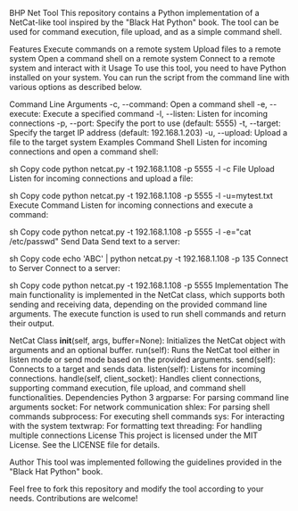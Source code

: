 BHP Net Tool
This repository contains a Python implementation of a NetCat-like tool inspired by the "Black Hat Python" book. The tool can be used for command execution, file upload, and as a simple command shell.

Features
Execute commands on a remote system
Upload files to a remote system
Open a command shell on a remote system
Connect to a remote system and interact with it
Usage
To use this tool, you need to have Python installed on your system. You can run the script from the command line with various options as described below.

Command Line Arguments
-c, --command: Open a command shell
-e, --execute: Execute a specified command
-l, --listen: Listen for incoming connections
-p, --port: Specify the port to use (default: 5555)
-t, --target: Specify the target IP address (default: 192.168.1.203)
-u, --upload: Upload a file to the target system
Examples
Command Shell
Listen for incoming connections and open a command shell:

sh
Copy code
python netcat.py -t 192.168.1.108 -p 5555 -l -c
File Upload
Listen for incoming connections and upload a file:

sh
Copy code
python netcat.py -t 192.168.1.108 -p 5555 -l -u=mytest.txt
Execute Command
Listen for incoming connections and execute a command:

sh
Copy code
python netcat.py -t 192.168.1.108 -p 5555 -l -e="cat /etc/passwd"
Send Data
Send text to a server:

sh
Copy code
echo 'ABC' | python netcat.py -t 192.168.1.108 -p 135
Connect to Server
Connect to a server:

sh
Copy code
python netcat.py -t 192.168.1.108 -p 5555
Implementation
The main functionality is implemented in the NetCat class, which supports both sending and receiving data, depending on the provided command line arguments. The execute function is used to run shell commands and return their output.

NetCat Class
__init__(self, args, buffer=None): Initializes the NetCat object with arguments and an optional buffer.
run(self): Runs the NetCat tool either in listen mode or send mode based on the provided arguments.
send(self): Connects to a target and sends data.
listen(self): Listens for incoming connections.
handle(self, client_socket): Handles client connections, supporting command execution, file upload, and command shell functionalities.
Dependencies
Python 3
argparse: For parsing command line arguments
socket: For network communication
shlex: For parsing shell commands
subprocess: For executing shell commands
sys: For interacting with the system
textwrap: For formatting text
threading: For handling multiple connections
License
This project is licensed under the MIT License. See the LICENSE file for details.

Author
This tool was implemented following the guidelines provided in the "Black Hat Python" book.

Feel free to fork this repository and modify the tool according to your needs. Contributions are welcome!
